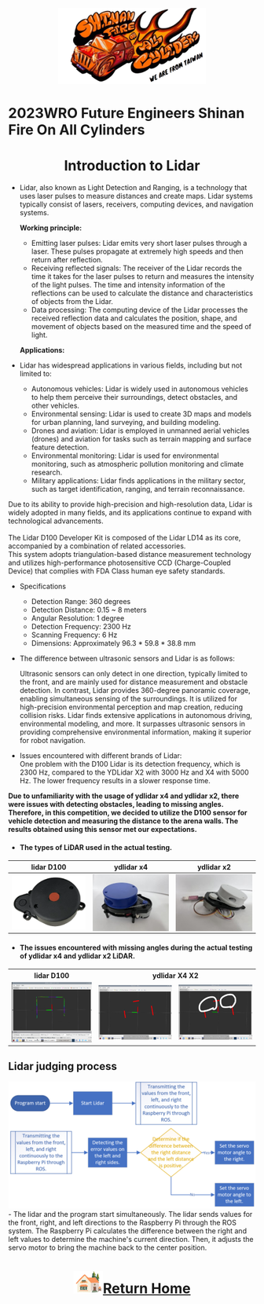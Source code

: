 <div align="center"><img src="../../other/img/logo.png" width="300" alt=" logo"></div>

2023WRO Future Engineers Shinan Fire On All Cylinders  
=====
# <div align="center">Introduction to Lidar</div> 
- Lidar, also known as Light Detection and Ranging, is a technology that uses laser pulses to measure distances and create maps. Lidar systems typically consist of lasers, receivers, computing devices, and navigation systems.

    __Working principle:__
  - Emitting laser pulses: Lidar emits very short laser pulses through a laser. These pulses propagate at extremely high speeds and then return after reflection.  
  - Receiving reflected signals: The receiver of the Lidar records the time it takes for the laser pulses to return and measures the intensity of the light pulses. The time and intensity information of the reflections can be used to calculate the distance and characteristics of objects from the Lidar.  
  - Data processing: The computing device of the Lidar processes the received reflection data and calculates the position, shape, and movement of objects based on the measured time and the speed of light.

  __Applications:__  
- Lidar has widespread applications in various fields, including but not limited to:  
  - Autonomous vehicles: Lidar is widely used in autonomous vehicles to help them perceive their surroundings, detect obstacles, and other vehicles.  
  - Environmental sensing: Lidar is used to create 3D maps and models for urban planning, land surveying, and building modeling.  
  - Drones and aviation: Lidar is employed in unmanned aerial vehicles (drones) and aviation for tasks such as terrain mapping and surface feature detection.  
  - Environmental monitoring: Lidar is used for environmental monitoring, such as atmospheric pollution monitoring and climate research.  
  - Military applications: Lidar finds applications in the military sector, such as target identification, ranging, and terrain reconnaissance.  

Due to its ability to provide high-precision and high-resolution data, Lidar is widely adopted in many fields, and its applications continue to expand with technological advancements.  
<br>
The Lidar D100 Developer Kit is composed of the Lidar LD14 as its core, accompanied by a combination of related accessories.
<br>
This system adopts triangulation-based distance measurement technology and utilizes high-performance photosensitive CCD (Charge-Coupled Device) that complies with FDA Class human eye safety standards.  

- Specifications
  - Detection Range: 360 degrees
  - Detection Distance: 0.15 ~ 8 meters
  - Angular Resolution: 1 degree
  - Detection Frequency: 2300 Hz
  - Scanning Frequency: 6 Hz
  - Dimensions: Approximately 96.3 * 59.8 * 38.8 mm
- The difference between ultrasonic sensors and Lidar is as follows:

  Ultrasonic sensors can only detect in one direction, typically limited to the front, and are mainly used for distance measurement and obstacle detection. In contrast, Lidar provides 360-degree panoramic coverage, enabling simultaneous sensing of the surroundings. It is utilized for high-precision environmental perception and map creation, reducing collision risks. Lidar finds extensive applications in autonomous driving, environmental modeling, and more. It surpasses ultrasonic sensors in providing comprehensive environmental information, making it superior for robot navigation.

- Issues encountered with different brands of Lidar:  
One problem with the D100 Lidar is its detection frequency, which is 2300 Hz, compared to the YDLidar X2 with 3000 Hz and X4 with 5000 Hz. The lower frequency results in a slower response time.  

__Due to unfamiliarity with the usage of ydlidar x4 and ydlidar x2, there were issues with detecting obstacles, leading to missing angles. Therefore, in this competition, we decided to utilize the D100 sensor for vehicle detection and measuring the distance to the arena walls. The results obtained using this sensor met our expectations.__

- #### The types of LiDAR used in the actual testing.
<div align="center">
    
|  lidar D100    |  ydlidar x4  |   ydlidar x2    |      
| :----: | :----: | :----:|
|<img src="../Assembly_Instructions/img/Lidar-D100.png" width = "250" height = "" alt="lidar D100  " align=center />|<img src="./img/Lidar_X2.jpg" width = "250" height = "" alt=" ydlidar x4" align=center />|<img src="./img/Lidar_X4.jpg" width = "250" height = "" alt="ydlidar x2" align=center />|
</div> 

- #### The issues encountered with missing angles during the actual testing of ydlidar x4 and ydlidar x2 LiDAR.<br>

<div align="center">
 <table>
    <tr align="center">
    <th> lidar D100</th>
    <th colspan="2">ydlidar X4 X2</th>
    </tr>
    <tr align="center">
    <td><img src="./img/D100.png" width = "400" height = "" alt="D100"  /></td>
    <td><img src="./img/Lidar_X2_X4_error1.jpg" width = "400" height = "" alt="ydlidar x4 X2偵測缺角"  /></td>
    <td><img src="./img/Lidar_X2_X4_error.jpg" width = "400" height = "" alt="ydlidar x4 X2偵測缺角" /></td>
    </tr>
</table>  
 
</div> 

## Lidar judging process
<div align=center><img src="./img/Lidar.png"></div>
- The lidar and the program start simultaneously. The lidar sends values for the front, right, and left directions to the Raspberry Pi through the ROS system. The Raspberry Pi calculates the difference between the right and left values to determine the machine's current direction. Then, it adjusts the servo motor to bring the machine back to the center position.

# <div align="center">![HOME](../../other/img/Home.png)[Return Home](../../)</div>  
